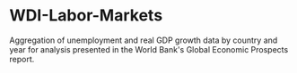 # WDI-Labor-Markets
Aggregation of unemployment and real GDP growth data by country and year for analysis presented in the World Bank's Global Economic Prospects report.

